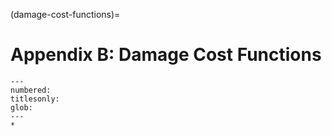 (damage-cost-functions)=
# Appendix B: Damage Cost Functions

```{toctree}
---
numbered:
titlesonly:
glob:
---
*
```
